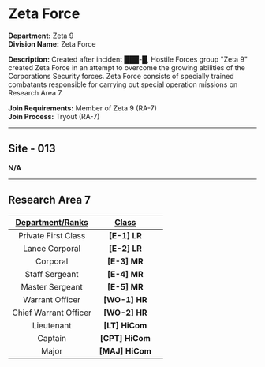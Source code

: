 # Zeta Force

**Department:** Zeta 9  
**Division Name:** Zeta Force

**Description:** Created after incident ███-█, Hostile Forces group "Zeta 9" created Zeta Force in an attempt to overcome the growing abilities of the Corporations Security forces. Zeta Force consists of specially trained combatants responsible for carrying out special operation missions on Research Area 7.

**Join Requirements:** Member of Zeta 9 (RA-7)  
**Join Process:** Tryout (RA-7)

---

## Site - 013
**N/A**

---

## Research Area 7
| **<ins>Department/Ranks</ins>** | **<ins>Class</ins>** | |
|:---:|:---:|:---:|
| Private First Class | **[E-1] LR** |
| Lance Corporal | **[E-2] LR** |
| Corporal | **[E-3] MR** |
| Staff Sergeant | **[E-4] MR** |
| Master Sergeant | **[E-5] MR** |
| Warrant Officer | **[WO-1] HR** |
| Chief Warrant Officer | **[WO-2] HR** |
| Lieutenant | **[LT] HiCom** |
| Captain | **[CPT] HiCom** |
| Major | **[MAJ] HiCom** |
